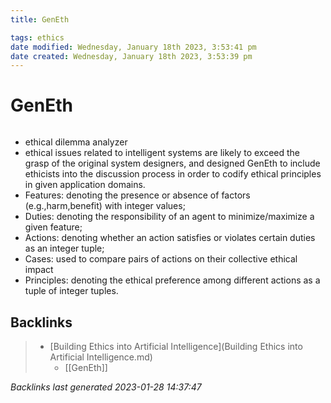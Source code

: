 ```yaml
---
title: GenEth

tags: ethics 
date modified: Wednesday, January 18th 2023, 3:53:41 pm
date created: Wednesday, January 18th 2023, 3:53:39 pm
---
```


# GenEth
```toc
```

- ethical dilemma analyzer
- ethical issues related to intelligent systems are likely to exceed the grasp of the original system designers, and designed GenEth to include ethicists into the discussion process in order to codify ethical principles in given application domains.
- Features: denoting the presence or absence of factors (e.g.,harm,benefit) with integer values;
- Duties: denoting the responsibility of an agent to minimize/maximize a given feature;
- Actions: denoting whether an action satisfies or violates certain duties as an integer tuple;
- Cases: used to compare pairs of actions on their collective ethical impact
- Principles: denoting the ethical preference among different actions as a tuple of integer tuples.

## Backlinks

> - [Building Ethics into Artificial Intelligence](Building Ethics into Artificial Intelligence.md)
>   - [[GenEth]]

_Backlinks last generated 2023-01-28 14:37:47_
